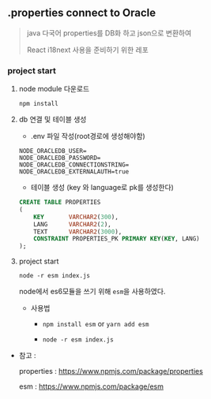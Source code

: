 ## .properties connect to Oracle

> java 다국어 properties를 DB화 하고 json으로 변환하여
>
> React  i18next 사용을 준비하기 위한 레포





### project start

1. node module 다운로드

   ```
   npm install
   ```

2. db 연결 및 테이블 생성

   - .env 파일 작성(root경로에 생성해야함)

   ```
   NODE_ORACLEDB_USER=
   NODE_ORACLEDB_PASSWORD=
   NODE_ORACLEDB_CONNECTIONSTRING=
   NODE_ORACLEDB_EXTERNALAUTH=true
   ```

   - 테이블 생성 (key 와 language로 pk를 생성한다)

   ```sql
   CREATE TABLE PROPERTIES 
   ( 
       KEY       VARCHAR2(300),
       LANG      VARCHAR2(2),
       TEXT      VARCHAR2(3000),
       CONSTRAINT PROPERTIES_PK PRIMARY KEY(KEY, LANG)
   );
   ```

3. project start

   ```
   node -r esm index.js
   ```

   node에서 es6모듈을 쓰기 위해 ```esm```을 사용하였다.	

   - 사용법

     - ```npm install esm``` or ```yarn add esm```

     - ```node -r esm index.js```





- 참고 :

  properties :  https://www.npmjs.com/package/properties

  esm : https://www.npmjs.com/package/esm
